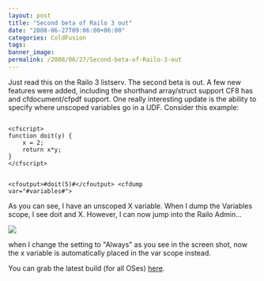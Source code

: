 ```yaml
---
layout: post
title: "Second beta of Railo 3 out"
date: "2008-06-27T09:06:00+06:00"
categories: ColdFusion 
tags: 
banner_image: 
permalink: /2008/06/27/Second-beta-of-Railo-3-out
---
```


Just read this on the Railo 3 listserv. The second beta is out. A few new features were added, including the shorthand array/struct support CF8 has and cfdocument/cfpdf support. One really interesting update is the ability to specify where unscoped variables go in a UDF. Consider this example:

<code>
&lt;cfscript&gt;
function doit(y) {
	x = 2;
	return x*y;
}
&lt;/cfscript&gt;

&lt;cfoutput&gt;#doit(5)#&lt;/cfoutput&gt;
&lt;cfdump var="#variables#"&gt;
</code>

As you can see, I have an unscoped X variable. When I dump the Variables scope, I see doit and X. However, I can now jump into the Railo Admin...

<img src="https://static.raymondcamden.com/images//Picture 113.png">

when I change the setting to "Always" as you see in the screen shot, now the x variable is automatically placed in the var scope instead.

You can grab the latest build (for all OSes) <a href="http://www.railo-technologies.com/en/index.cfm?treeID=361">here</a>.